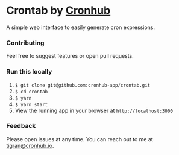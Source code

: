 # Crontab by [Cronhub](https://cronhub.io?ref=github)
A simple web interface to easily generate cron expressions.

### Contributing
Feel free to suggest features or open pull requests.

### Run this locally
1. `$ git clone git@github.com:cronhub-app/crontab.git`
2. `$ cd crontab`
3. `$ yarn`
4. `$ yarn start`
5. View the running app in your browser at `http://localhost:3000`


### Feedback
Please open issues at any time. You can reach out to me at tigran@cronhub.io.
